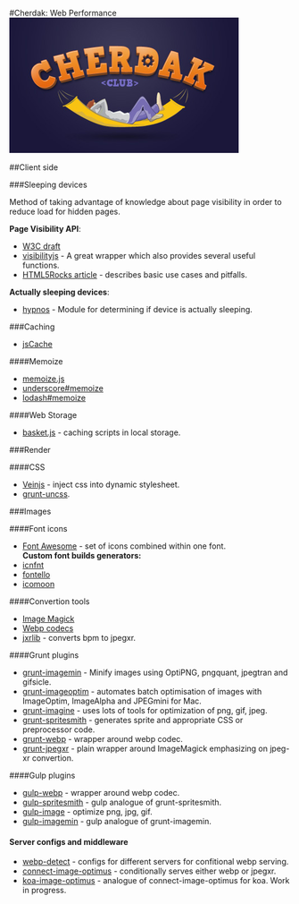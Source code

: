 #Cherdak: Web Performance
![Cherdak](logo.jpg)

##Client side

###Sleeping devices

Method of taking advantage of knowledge about page visibility in order to reduce
load for hidden pages.

**Page Visibility API**:
- [W3C draft](http://www.w3.org/TR/2011/WD-page-visibility-20110602/#pv-page-preview)
- [visibilityjs](https://github.com/ai/visibilityjs) - A great wrapper which 
also provides several useful functions.  
- [HTML5Rocks article](http://www.html5rocks.com/en/tutorials/pagevisibility/intro/) - 
describes basic use cases and pitfalls.  

**Actually sleeping devices**:
- [hypnos](https://github.com/msemenistyi/hypnos) - Module for determining if device
is actually sleeping.  

###Caching
- [jsCache](https://github.com/mortzdk/jsCache)

####Memoize
- [memoize.js](https://github.com/addyosmani/memoize.js)
- [underscore#memoize](http://underscorejs.org/#memoize)
- [lodash#memoize](http://lodash.com/docs#memoize)

####Web Storage
- [basket.js](https://github.com/addyosmani/basket.js) - caching scripts in local 
storage.

###Render

####CSS
- [Veinjs](https://github.com/israelidanny/veinjs) - inject css into dynamic stylesheet.
- [grunt-uncss](https://github.com/addyosmani/grunt-uncss).

###Images

####Font icons
- [Font Awesome](http://fortawesome.github.io/Font-Awesome/) - set of icons combined
within one font.  
**Custom font builds generators:**
- [icnfnt](http://icnfnt.com/#/)
- [fontello](http://fontello.com/)
- [icomoon](http://icomoon.io/app/#/select)


####Convertion tools
- [Image Magick](http://www.imagemagick.org/)
- [Webp codecs](https://developers.google.com/speed/webp/download)
- [jxrlib](https://jxrlib.codeplex.com/) - converts bpm to jpegxr.

####Grunt plugins
- [grunt-imagemin](https://github.com/gruntjs/grunt-contrib-imagemin) - 
Minify images using OptiPNG, pngquant, jpegtran and gifsicle.
- [grunt-imageoptim](https://github.com/JamieMason/grunt-imageoptim) - 
automates batch optimisation of images with ImageOptim, ImageAlpha and JPEGmini for Mac.
- [grunt-imagine](https://github.com/asciidisco/grunt-imagine) - uses lots of tools
for optimization of png, gif, jpeg.  
- [grunt-spritesmith](https://github.com/Ensighten/grunt-spritesmith) - generates sprite and appropriate
CSS or preprocessor code.
- [grunt-webp](https://github.com/somerandomdude/grunt-webp) - wrapper around webp
codec.
- [grunt-jpegxr](https://github.com/msemenistyi/grunt-jpegxr) - plain wrapper
around ImageMagick emphasizing on jpeg-xr convertion.

####Gulp plugins
- [gulp-webp](https://github.com/sindresorhus/gulp-webp) - wrapper around webp
codec.
- [gulp-spritesmith](https://github.com/twolfson/gulp.spritesmith) - gulp analogue of 
grunt-spritesmith.
- [gulp-image](https://github.com/1000ch/gulp-image) - optimize png, jpg, gif.
- [gulp-imagemin](https://github.com/sindresorhus/gulp-imagemin) - gulp analogue of 
grunt-imagemin.

#### Server configs and middleware
- [webp-detect](https://github.com/igrigorik/webp-detect) - configs for different
servers for confitional webp serving.
- [connect-image-optimus](https://github.com/msemenistyi/connect-image-optimus) - 
conditionally serves either webp or jpegxr.
- [koa-image-optimus](https://github.com/msemenistyi/koa-image-optimus) - analogue 
of connect-image-optimus for koa. Work in progress.